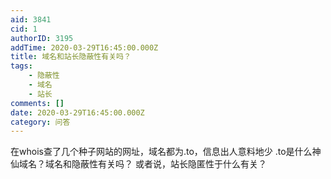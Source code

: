 ```yaml
---
aid: 3841
cid: 1
authorID: 3195
addTime: 2020-03-29T16:45:00.000Z
title: 域名和站长隐蔽性有关吗？
tags:
    - 隐蔽性
    - 域名
    - 站长
comments: []
date: 2020-03-29T16:45:00.000Z
category: 问答
---
```


在whois查了几个种子网站的网址，域名都为.to，信息出人意料地少 .to是什么神仙域名？域名和隐蔽性有关吗？ 或者说，站长隐匿性于什么有关？
